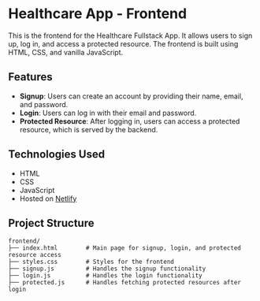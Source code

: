 # Healthcare App - Frontend

This is the frontend for the Healthcare Fullstack App. It allows users to sign up, log in, and access a protected resource. The frontend is built using HTML, CSS, and vanilla JavaScript.

## Features

- **Signup**: Users can create an account by providing their name, email, and password.
- **Login**: Users can log in with their email and password.
- **Protected Resource**: After logging in, users can access a protected resource, which is served by the backend.

## Technologies Used

- HTML
- CSS
- JavaScript
- Hosted on [Netlify](https://www.netlify.com)

## Project Structure

```plaintext
frontend/
├── index.html        # Main page for signup, login, and protected resource access
├── styles.css        # Styles for the frontend
├── signup.js         # Handles the signup functionality
├── login.js          # Handles the login functionality
├── protected.js      # Handles fetching protected resources after login
